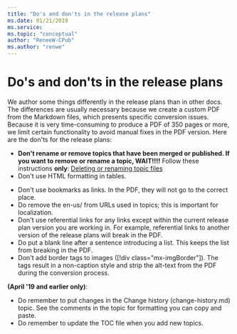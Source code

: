 ```yaml
---
title: "Do's and don'ts in the release plans"
ms.date: 01/21/2019
ms.service: 
ms.topic: "conceptual"
author: "ReneeW-CPub"
ms.author: "renwe"
---
```

# Do's and don'ts in the release plans

We author some things differently in the release plans than in other docs. The differences are usually necessary because we create a custom PDF from the Markdown files, which presents specific conversion issues. Because it is very time-consuming to produce a PDF of 350 pages or more, we limit certain functionality to avoid manual fixes in the PDF version. Here are the don'ts for the release plans:


<!--editors note: Is the following info about deleting/renaming still correct now that we're using the tool? -->

- **Don't rename or remove topics that have been merged or published. If you want to remove or rename a topic, WAIT!!!!** Follow these instructions **only**: [Deleting or renaming topic files](delete-rename.md)
- Don't use HTML formatting in tables. 

<!--editors note: check with Buckley to see if the following is still true. -->

- Don't use bookmarks as links. In the PDF, they will not go to the correct place. 
- Do remove the en-us/ from URLs used in topics; this is important for localization.
- Don't use referential links for any links except within the current release plan version you are working in. For example, referential links to another version of the release plans will break in the PDF. 
- Do put a blank line after a sentence introducing a list. This keeps the list from breaking in the PDF.
- Don't add border tags to images ([!div class="mx-imgBorder"]). The tags result in a non-caption style and strip the alt-text from the PDF during the conversion process. 

**(April '19 and earlier only)**:
- Do remember to put changes in the Change history (change-history.md) topic. See the comments in the topic for formatting you can copy and paste.
- Do remember to update the TOC file when you add new topics.  
